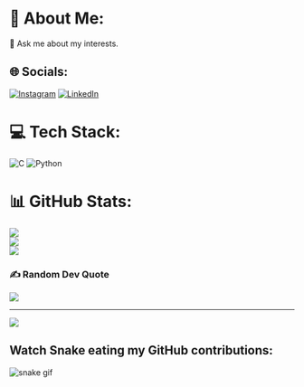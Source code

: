 # 💫 About Me:
💬 Ask me about my interests.<br>

## 🌐 Socials:
[![Instagram](https://img.shields.io/badge/Instagram-%23E4405F.svg?logo=Instagram&logoColor=white)](https://www.instagram.com/vaishnavidwivedi_/) [![LinkedIn](https://img.shields.io/badge/LinkedIn-%230077B5.svg?logo=linkedin&logoColor=white)](https://www.linkedin.com/in/vaishnavi-dwivedi-34068a229/) 

# 💻 Tech Stack:
![C](https://img.shields.io/badge/c-%2300599C.svg?style=for-the-badge&logo=c&logoColor=white) ![Python](https://img.shields.io/badge/python-3670A0?style=for-the-badge&logo=python&logoColor=ffdd54)
# 📊 GitHub Stats:
![](https://github-readme-stats.vercel.app/api?username=Vaishnavi231104&theme=radical&hide_border=false&include_all_commits=false&count_private=true)<br/>
![](https://github-readme-streak-stats.herokuapp.com/?user=&theme=radical&hide_border=false)<br/>
![](https://github-readme-stats.vercel.app/api/top-langs/?username=Vaishnavi231104&theme=radical&hide_border=false&include_all_commits=false&count_private=true&layout=compact)

### ✍️ Random Dev Quote
![](https://quotes-github-readme.vercel.app/api?type=horizontal&theme=radical)

---
[![](https://visitcount.itsvg.in/api?id=Vaishnavi231104&icon=0&color=0)](https://visitcount.itsvg.in)

## Watch Snake eating my GitHub contributions:
![snake gif](https://github.com/vaishnavi231104/vaishnavi231104/blob/output/github-contribution-grid-snake.svg)
